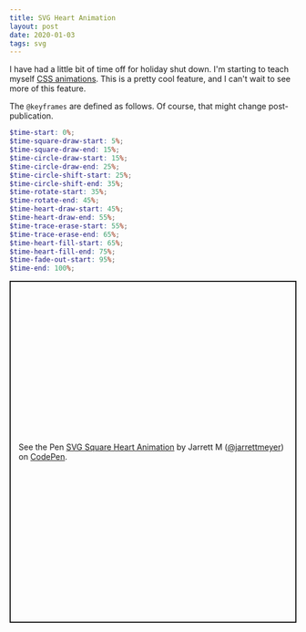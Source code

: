 ```yaml
---
title: SVG Heart Animation
layout: post
date: 2020-01-03
tags: svg
---
```


I have had a little bit of time off for holiday shut down. I'm starting to teach myself [CSS animations](https://developer.mozilla.org/en-US/docs/Web/CSS/CSS_Animations). This is a pretty cool feature, and I can't wait to see more of this feature.

The `@keyframes` are defined as follows. Of course, that might change post-publication.

```scss
$time-start: 0%;
$time-square-draw-start: 5%;
$time-square-draw-end: 15%;
$time-circle-draw-start: 15%;
$time-circle-draw-end: 25%;
$time-circle-shift-start: 25%;
$time-circle-shift-end: 35%;
$time-rotate-start: 35%;
$time-rotate-end: 45%;
$time-heart-draw-start: 45%;
$time-heart-draw-end: 55%;
$time-trace-erase-start: 55%;
$time-trace-erase-end: 65%;
$time-heart-fill-start: 65%;
$time-heart-fill-end: 75%;
$time-fade-out-start: 95%;
$time-end: 100%;
```

<p class="codepen" data-height="600" data-theme-id="light" data-default-tab="result" data-user="jarrettmeyer" data-slug-hash="wvBrzXZ" style="height: 600px; box-sizing: border-box; display: flex; align-items: center; justify-content: center; border: 2px solid; margin: 1em 0; padding: 1em;" data-pen-title="SVG Square Heart Animation">
  <span>See the Pen <a href="https://codepen.io/jarrettmeyer/pen/wvBrzXZ">
  SVG Square Heart Animation</a> by Jarrett M (<a href="https://codepen.io/jarrettmeyer">@jarrettmeyer</a>)
  on <a href="https://codepen.io">CodePen</a>.</span>
</p>
<script async src="https://static.codepen.io/assets/embed/ei.js"></script>
